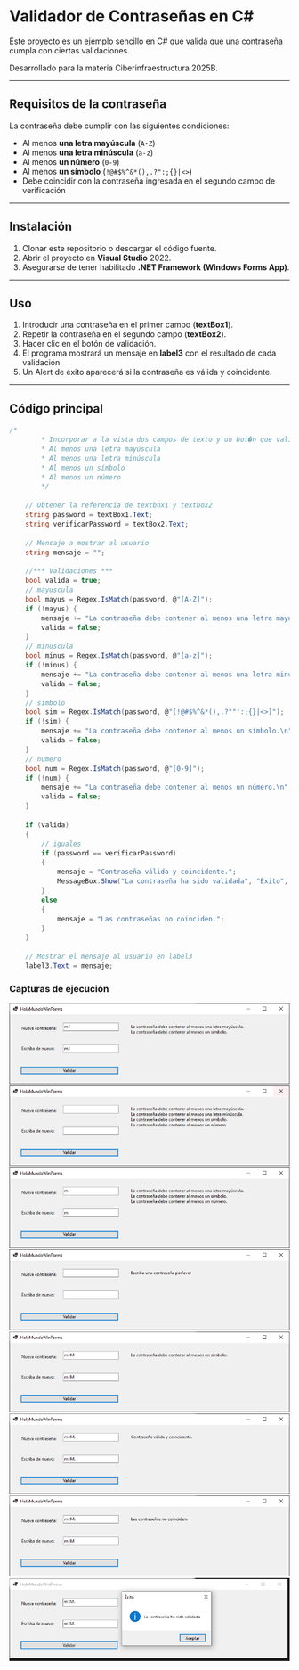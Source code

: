 # Validador de Contraseñas en C#

Este proyecto es un ejemplo sencillo en C# que valida que una contraseña cumpla con ciertas validaciones. 

Desarrollado para la materia Ciberinfraestructura 2025B.

---

## Requisitos de la contraseña

La contraseña debe cumplir con las siguientes condiciones:  
- Al menos **una letra mayúscula** (`A-Z`)  
- Al menos **una letra minúscula** (`a-z`)  
- Al menos **un número** (`0-9`)  
- Al menos **un símbolo** (`!@#$%^&*(),.?":;{}|<>`)  
- Debe coincidir con la contraseña ingresada en el segundo campo de verificación  

---

## Instalación

1. Clonar este repositorio o descargar el código fuente.  
2. Abrir el proyecto en **Visual Studio** 2022.  
3. Asegurarse de tener habilitado **.NET Framework (Windows Forms App)**.  

---

## Uso

1. Introducir una contraseña en el primer campo (**textBox1**).  
2. Repetir la contraseña en el segundo campo (**textBox2**).  
3. Hacer clic en el botón de validación.  
4. El programa mostrará un mensaje en **label3** con el resultado de cada validación.
5. Un Alert de éxito aparecerá si la contraseña es válida y coincidente.  

---

## Código principal
```csharp
/*
        * Incorporar a la vista dos campos de texto y un bot�n que validen la estructura de una contraseña, la contraseña deberá exigir:
        * Al menos una letra mayúscula
        * Al menos una letra minúscula
        * Al menos un símbolo
        * Al menos un número
        */

    // Obtener la referencia de textbox1 y textbox2
    string password = textBox1.Text;
    string verificarPassword = textBox2.Text;

    // Mensaje a mostrar al usuario
    string mensaje = "";

    //*** Validaciones ***
    bool valida = true;
    // mayuscula
    bool mayus = Regex.IsMatch(password, @"[A-Z]");
    if (!mayus) {
        mensaje += "La contraseña debe contener al menos una letra mayúscula.\n";
        valida = false;
    }
    // minuscula
    bool minus = Regex.IsMatch(password, @"[a-z]");
    if (!minus) { 
        mensaje += "La contraseña debe contener al menos una letra minúscula.\n";
        valida = false;
    }
    // simbolo
    bool sim = Regex.IsMatch(password, @"[!@#$%^&*(),.?""':;{}|<>]");
    if (!sim) { 
        mensaje += "La contraseña debe contener al menos un símbolo.\n";
        valida = false;
    }
    // numero
    bool num = Regex.IsMatch(password, @"[0-9]");
    if (!num) { 
        mensaje += "La contraseña debe contener al menos un número.\n";
        valida = false;
    }
    
    if (valida)
    {
        // iguales
        if (password == verificarPassword)
        {
            mensaje = "Contraseña válida y coincidente.";
            MessageBox.Show("La contraseña ha sido validada", "Éxito", MessageBoxButtons.OK, MessageBoxIcon.Information);
        }
        else
        {
            mensaje = "Las contraseñas no coinciden.";
        }
    }

    // Mostrar el mensaje al usuario en label3
    label3.Text = mensaje;
```
### Capturas de ejecución
![Captura 1](screenshots/image1.png)
![Captura 2](screenshots/image2.png)
![Captura 3](screenshots/image3.png)
![Captura 4](screenshots/image4.png)
![Captura 5](screenshots/image5.png)
![Captura 7](screenshots/image7.png)
![Captura 8](screenshots/image8.png)
![Captura 9](screenshots/image9.png)